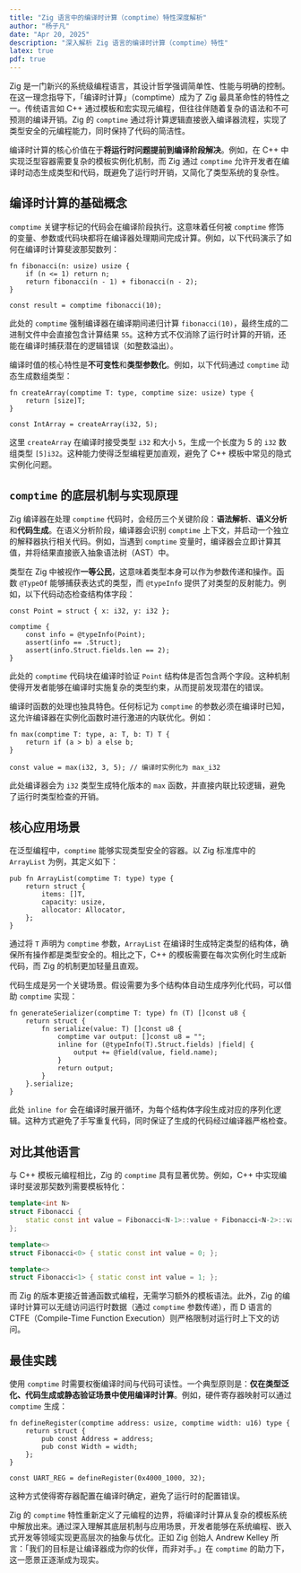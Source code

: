 ```yaml
---
title: "Zig 语言中的编译时计算（comptime）特性深度解析"
author: "杨子凡"
date: "Apr 20, 2025"
description: "深入解析 Zig 语言的编译时计算（comptime）特性"
latex: true
pdf: true
---
```



Zig 是一门新兴的系统级编程语言，其设计哲学强调简单性、性能与明确的控制。在这一理念指导下，「编译时计算」（comptime）成为了 Zig 最具革命性的特性之一。传统语言如 C++ 通过模板和宏实现元编程，但往往伴随着复杂的语法和不可预测的编译开销。Zig 的 `comptime` 通过将计算逻辑直接嵌入编译器流程，实现了类型安全的元编程能力，同时保持了代码的简洁性。

编译时计算的核心价值在于**将运行时问题提前到编译阶段解决**。例如，在 C++ 中实现泛型容器需要复杂的模板实例化机制，而 Zig 通过 `comptime` 允许开发者在编译时动态生成类型和代码，既避免了运行时开销，又简化了类型系统的复杂性。

## 编译时计算的基础概念

`comptime` 关键字标记的代码会在编译阶段执行。这意味着任何被 `comptime` 修饰的变量、参数或代码块都将在编译器处理期间完成计算。例如，以下代码演示了如何在编译时计算斐波那契数列：

```zig
fn fibonacci(n: usize) usize {
    if (n <= 1) return n;
    return fibonacci(n - 1) + fibonacci(n - 2);
}

const result = comptime fibonacci(10);
```

此处的 `comptime` 强制编译器在编译期间递归计算 `fibonacci(10)`，最终生成的二进制文件中会直接包含计算结果 `55`。这种方式不仅消除了运行时计算的开销，还能在编译时捕获潜在的逻辑错误（如整数溢出）。

编译时值的核心特性是**不可变性**和**类型参数化**。例如，以下代码通过 `comptime` 动态生成数组类型：

```zig
fn createArray(comptime T: type, comptime size: usize) type {
    return [size]T;
}

const IntArray = createArray(i32, 5);
```

这里 `createArray` 在编译时接受类型 `i32` 和大小 `5`，生成一个长度为 5 的 `i32` 数组类型 `[5]i32`。这种能力使得泛型编程更加直观，避免了 C++ 模板中常见的隐式实例化问题。

## `comptime` 的底层机制与实现原理

Zig 编译器在处理 `comptime` 代码时，会经历三个关键阶段：**语法解析**、**语义分析**和**代码生成**。在语义分析阶段，编译器会识别 `comptime` 上下文，并启动一个独立的解释器执行相关代码。例如，当遇到 `comptime` 变量时，编译器会立即计算其值，并将结果直接嵌入抽象语法树（AST）中。

类型在 Zig 中被视作**一等公民**，这意味着类型本身可以作为参数传递和操作。函数 `@TypeOf` 能够捕获表达式的类型，而 `@typeInfo` 提供了对类型的反射能力。例如，以下代码动态检查结构体字段：

```zig
const Point = struct { x: i32, y: i32 };

comptime {
    const info = @typeInfo(Point);
    assert(info == .Struct);
    assert(info.Struct.fields.len == 2);
}
```

此处的 `comptime` 代码块在编译时验证 `Point` 结构体是否包含两个字段。这种机制使得开发者能够在编译时实施复杂的类型约束，从而提前发现潜在的错误。

编译时函数的处理也独具特色。任何标记为 `comptime` 的参数必须在编译时已知，这允许编译器在实例化函数时进行激进的内联优化。例如：

```zig
fn max(comptime T: type, a: T, b: T) T {
    return if (a > b) a else b;
}

const value = max(i32, 3, 5); // 编译时实例化为 max_i32
```

此处编译器会为 `i32` 类型生成特化版本的 `max` 函数，并直接内联比较逻辑，避免了运行时类型检查的开销。

## 核心应用场景

在泛型编程中，`comptime` 能够实现类型安全的容器。以 Zig 标准库中的 `ArrayList` 为例，其定义如下：

```zig
pub fn ArrayList(comptime T: type) type {
    return struct {
        items: []T,
        capacity: usize,
        allocator: Allocator,
    };
}
```

通过将 `T` 声明为 `comptime` 参数，`ArrayList` 在编译时生成特定类型的结构体，确保所有操作都是类型安全的。相比之下，C++ 的模板需要在每次实例化时生成新代码，而 Zig 的机制更加轻量且直观。

代码生成是另一个关键场景。假设需要为多个结构体自动生成序列化代码，可以借助 `comptime` 实现：

```zig
fn generateSerializer(comptime T: type) fn (T) []const u8 {
    return struct {
        fn serialize(value: T) []const u8 {
            comptime var output: []const u8 = "";
            inline for (@typeInfo(T).Struct.fields) |field| {
                output += @field(value, field.name);
            }
            return output;
        }
    }.serialize;
}
```

此处 `inline for` 会在编译时展开循环，为每个结构体字段生成对应的序列化逻辑。这种方式避免了手写重复代码，同时保证了生成的代码经过编译器严格检查。

## 对比其他语言

与 C++ 模板元编程相比，Zig 的 `comptime` 具有显著优势。例如，C++ 中实现编译时斐波那契数列需要模板特化：

```cpp
template<int N>
struct Fibonacci {
    static const int value = Fibonacci<N-1>::value + Fibonacci<N-2>::value;
};

template<>
struct Fibonacci<0> { static const int value = 0; };

template<>
struct Fibonacci<1> { static const int value = 1; };
```

而 Zig 的版本更接近普通函数式编程，无需学习额外的模板语法。此外，Zig 的编译时计算可以无缝访问运行时数据（通过 `comptime` 参数传递），而 D 语言的 CTFE（Compile-Time Function Execution）则严格限制对运行时上下文的访问。

## 最佳实践

使用 `comptime` 时需要权衡编译时间与代码可读性。一个典型原则是：**仅在类型泛化、代码生成或静态验证场景中使用编译时计算**。例如，硬件寄存器映射可以通过 `comptime` 生成：

```zig
fn defineRegister(comptime address: usize, comptime width: u16) type {
    return struct {
        pub const Address = address;
        pub const Width = width;
    };
}

const UART_REG = defineRegister(0x4000_1000, 32);
```

这种方式使得寄存器配置在编译时确定，避免了运行时的配置错误。


Zig 的 `comptime` 特性重新定义了元编程的边界，将编译时计算从复杂的模板系统中解放出来。通过深入理解其底层机制与应用场景，开发者能够在系统编程、嵌入式开发等领域实现更高层次的抽象与优化。正如 Zig 创始人 Andrew Kelley 所言：「我们的目标是让编译器成为你的伙伴，而非对手。」在 `comptime` 的助力下，这一愿景正逐渐成为现实。
